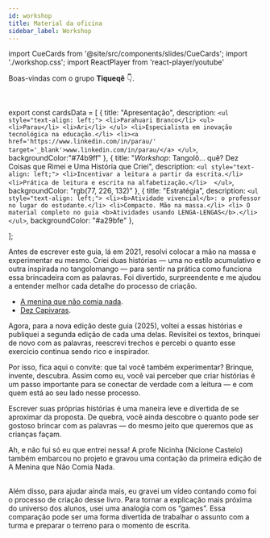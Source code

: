 ```yaml
---
id: workshop
title: Material da oficina
sidebar_label: Workshop
---
```

import CueCards from '@site/src/components/slides/CueCards';
import './workshop.css';
import ReactPlayer from 'react-player/youtube'

Boas-vindas com o grupo **Tiqueqê** 👇.

<center>
<ReactPlayer url='https://www.youtube.com/watch?v=DyEq-BL32tY' controls={true} width='100%' />
</center>

<br />

export const cardsData = [
  {
    title: "Apresentação",
    description: `
    <ul style="text-align: left;">
      <li>Parahuari Branco</li>
      <ul>
        <li>Parau</li>
        <li>Ari</li>
      </ul>
      <li>Especialista em inovação tecnológica na educação.</li>
      <li><a href='https://www.linkedin.com/in/parau/' target='_blank'>www.linkedin.com/in/parau/</a>
    </ul>
    `,
    backgroundColor:"#74b9ff"
  },
  {
    title: "<i>Workshop</i>: Tangolô… quê? Dez Coisas que Rimei e Uma História que Criei",
    description: `
    <ul style="text-align: left;">
      <li>Incentivar a leitura a partir da escrita.</li>
      <li>Prática de leitura e escrita na alfabetização.</li> 
    </ul>
    `,
    backgroundColor: "rgb(77, 226, 132)"
  },
  {
    title: "Estratégia",
    description: `
    <ul style="text-align: left;">
      <li><b>Atividade vivencial</b>: o professor no lugar do estudante.</li>
      <li>Compacto. Mão na massa.</li>
      <li> O material completo no guia <b>Atividades usando LENGA-LENGAS</b>.</li> 
    </ul>
    `,
    backgroundColor: "#a29bfe"
  },

];

<CueCards cardsData={cardsData} title="Slides do workshop" open={true}/>

Antes de escrever este guia, lá em 2021, resolvi colocar a mão na massa e experimentar eu mesmo. Criei duas histórias — uma no estilo acumulativo e outra inspirada no tangolomango — para sentir na prática como funciona essa brincadeira com as palavras. Foi divertido, surpreendente e me ajudou a entender melhor cada detalhe do processo de criação.

  * [A menina que não comia nada](amenina).
  * [Dez Capivaras](capivara).

Agora, para a nova edição deste guia (2025), voltei a essas histórias e publiquei a segunda edição de cada uma delas. Revisitei os textos, brinquei de novo com as palavras, reescrevi trechos e percebi o quanto esse exercício continua sendo rico e inspirador.





Por isso, fica aqui o convite: que tal você também experimentar? Brinque, invente, descubra. Assim como eu, você vai perceber que criar histórias é um passo importante para se conectar de verdade com a leitura — e com quem está ao seu lado nesse processo.

Escrever suas próprias histórias é uma maneira leve e divertida de se aproximar da proposta. De quebra, você ainda descobre o quanto pode ser gostoso brincar com as palavras — do mesmo jeito que queremos que as crianças façam.

Ah, e não fui só eu que entrei nessa! A profe Nicinha (Nicione Castelo) também embarcou no projeto e gravou uma contação da primeira edição de A Menina que Não Comia Nada.

<center>
<ReactPlayer url='https://www.youtube.com/watch?v=siT_c9SiG_I' controls={true} width='100%' />
</center>
<br />
Além disso, para ajudar ainda mais, eu gravei um vídeo contando como foi o processo de criação desse livro. Para tornar a explicação mais próxima do universo dos alunos, usei uma analogia com os “games”. Essa comparação pode ser uma forma divertida de trabalhar o assunto com a turma e preparar o terreno para o momento de escrita.

<center>
<ReactPlayer url='https://www.youtube.com/watch?v=f3pJfdS-I1Y' controls={true} width='100%' />
</center>